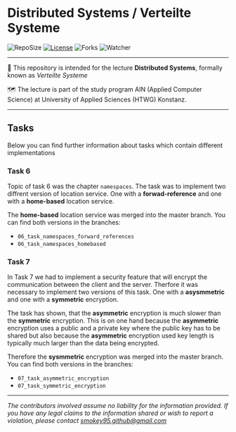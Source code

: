 ﻿# Distributed Systems / Verteilte Systeme

![RepoSize](https://img.shields.io/github/repo-size/Smokey95/AIN_Distributed_Systems)
[![License](https://img.shields.io/github/license/Smokey95/AIN_Distributed_Systems)](https://cdn130.picsart.com/272563229032201.jpg?r1024x1024)
![Forks](https://img.shields.io/github/forks/Smokey95/AIN_Distributed_Systems?color=green&style=social)
![Watcher](https://img.shields.io/github/watchers/Smokey95/AIN_Distributed_Systems?style=social)

---

📄 This repository is intended for the lecture **Distributed Systems**, formally known as *Verteilte Systeme*

🗺️ The lecture is part of the study program AIN (Applied Computer Science) at University of Applied Sciences (HTWG) Konstanz.
 
---

## Tasks

Below you can find further information about tasks which contain different implementations

### Task 6

Topic of task 6 was the chapter `namespaces`. The task was to implement two diffrent version of location service. One with a **forwad-reference** and one with a **home-based** location service.

The **home-based** location service was merged into the master branch. You can find both versions in the branches:

- `06_task_namespaces_forward_references`
- `06_task_namespaces_homebased`

### Task 7

In Task 7 we had to implement a security feature that will encrypt the communication between the client and the server. Therfore it was necessary to implement two versions of this task. One with a **asysmmetric** and one with a **symmetric** encryption.

The task has shown, that the **asymmetric** encryption is much slower than the **symmetric** encryption. This is on one hand because the **asymmetric** encryption uses a public and a private key where the public key has to be shared but also because the **asymmetric** encryption used key length is typically much larger than the data being encrypted.

Therefore the **sysmmetric** encryption was merged into the master branch. You can find both versions in the branches:

- `07_task_asymmetric_encryption`
- `07_task_symmetric_encryption`

---

*The contributors involved assume no liability for the information provided. If you have any legal claims to the information shared or wish to report a violation, please contact smokey95.github@gmail.com*
